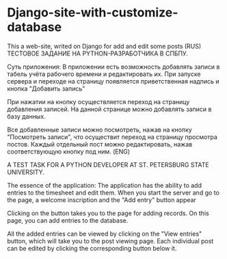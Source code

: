 # Django-site-with-customize-database
This a web-site, writed on Django for add and edit some posts
(RUS)
ТЕСТОВОЕ ЗАДАНИЕ НА PYTHON-РАЗРАБОТЧИКА В СПБПУ.

Суть приложения:
В приложении есть возможность добавлять записи в табель учёта рабочего времени и редактировать их.
При запуске сервера и переходе на страницу появляется приветственная надпись и кнопка "Добавить запись"

При нажатии на кнопку осуществляется переход на страницу добавления записей.
На данной странице можно добавлять записи в базу данных.

Все добавленные записи можно посмотреть, нажав на кнопку "Посмотреть записи", что осуществит переход на страницу просмотра постов.
Каждый отдельный пост можно редактировать, нажав соответствующую кнопку под ним.
(ENG)

A TEST TASK FOR A PYTHON DEVELOPER AT ST. PETERSBURG STATE UNIVERSITY.

The essence of the application:
The application has the ability to add entries to the timesheet and edit them.
When you start the server and go to the page, a welcome inscription and the "Add entry" button appear

Clicking on the button takes you to the page for adding records.
On this page, you can add entries to the database.

All the added entries can be viewed by clicking on the "View entries" button, which will take you to the post viewing page.
Each individual post can be edited by clicking the corresponding button below it.
